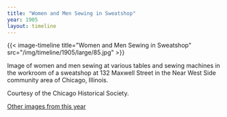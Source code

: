 ```yaml
---
title: "Women and Men Sewing in Sweatshop"
year: 1905
layout: timeline
---
```


{{< image-timeline title="Women and Men Sewing in Sweatshop" src="/img/timeline/1905/large/85.jpg" >}}


Image of women and men sewing at various tables and sewing machines in the workroom of a sweatshop at 132 Maxwell Street in the Near West Side community area of Chicago, Illinois. 

Courtesy of the Chicago Historical Society. 

[Other images from this year](/historical/timeline/1905)